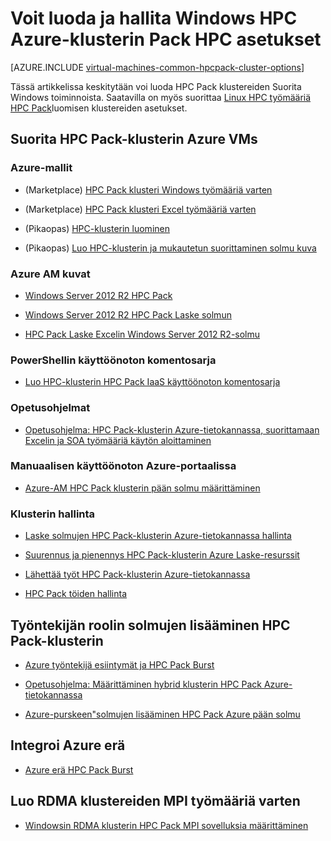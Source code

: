 <properties
 pageTitle="Windows HPC Pack klusterin asetukset pilveen | Microsoft Azure"
 description="Lisätietoja asetuksista ja Microsoft HPC Pack voit luoda ja hallita Windows-tehokas tietojenkäsittely (HPC) klusterin Azure pilveen"
 services="virtual-machines-windows,cloud-services,batch"
 documentationCenter=""
 authors="dlepow"
 manager="timlt"
 editor=""
 tags="azure-resource-manager,azure-service-management,hpc-pack"/>
<tags
ms.service="virtual-machines-windows"
 ms.devlang="na"
 ms.topic="article"
 ms.tgt_pltfrm="vm-windows"
 ms.workload="big-compute"
 ms.date="09/26/2016"
 ms.author="danlep"/>

# <a name="options-with-hpc-pack-to-create-and-manage-a-windows-hpc-cluster-in-azure"></a>Voit luoda ja hallita Windows HPC Azure-klusterin Pack HPC asetukset

[AZURE.INCLUDE [virtual-machines-common-hpcpack-cluster-options](../../includes/virtual-machines-common-hpcpack-cluster-options.md)]

Tässä artikkelissa keskitytään voi luoda HPC Pack klustereiden Suorita Windows toiminnoista. Saatavilla on myös suorittaa [Linux HPC työmääriä HPC Pack](virtual-machines-linux-hpcpack-cluster-options.md)luomisen klustereiden asetukset.


## <a name="run-an-hpc-pack-cluster-in-azure-vms"></a>Suorita HPC Pack-klusterin Azure VMs

### <a name="azure-templates"></a>Azure-mallit

* (Marketplace) [HPC Pack klusteri Windows työmääriä varten](https://azure.microsoft.com/marketplace/partners/microsofthpc/newclusterwindowscn/)

* (Marketplace) [HPC Pack klusteri Excel työmääriä varten](https://azure.microsoft.com/marketplace/partners/microsofthpc/newclusterexcelcn/)

* (Pikaopas) [HPC-klusterin luominen](https://github.com/Azure/azure-quickstart-templates/tree/master/create-hpc-cluster)

* (Pikaopas) [Luo HPC-klusterin ja mukautetun suorittaminen solmu kuva](https://github.com/Azure/azure-quickstart-templates/tree/master/create-hpc-cluster-custom-image)

### <a name="azure-vm-images"></a>Azure AM kuvat

* [Windows Server 2012 R2 HPC Pack](https://azure.microsoft.com/marketplace/partners/microsoft/hpcpack2012r2onwindowsserver2012r2/)

* [Windows Server 2012 R2 HPC Pack Laske solmun](https://azure.microsoft.com/marketplace/partners/microsoft/hpcpack2012r2computenodeonwindowsserver2012r2/)

* [HPC Pack Laske Excelin Windows Server 2012 R2-solmu](https://azure.microsoft.com/marketplace/partners/microsoft/hpcpack2012r2computenodewithexcelonwindowsserver2012r2/)



### <a name="powershell-deployment-script"></a>PowerShellin käyttöönoton komentosarja

* [Luo HPC-klusterin HPC Pack IaaS käyttöönoton komentosarja](virtual-machines-windows-classic-hpcpack-cluster-powershell-script.md)

### <a name="tutorials"></a>Opetusohjelmat

* [Opetusohjelma: HPC Pack-klusterin Azure-tietokannassa, suorittamaan Excelin ja SOA työmääriä käytön aloittaminen](virtual-machines-windows-excel-cluster-hpcpack.md)



### <a name="manual-deployment-with-the-azure-portal"></a>Manuaalisen käyttöönoton Azure-portaalissa

* [Azure-AM HPC Pack klusterin pään solmu määrittäminen](virtual-machines-windows-hpcpack-cluster-headnode.md)

### <a name="cluster-management"></a>Klusterin hallinta

* [Laske solmujen HPC Pack-klusterin Azure-tietokannassa hallinta](virtual-machines-windows-classic-hpcpack-cluster-node-manage.md)

* [Suurennus ja pienennys HPC Pack-klusterin Azure Laske-resurssit](virtual-machines-windows-classic-hpcpack-cluster-node-autogrowshrink.md)

* [Lähettää työt HPC Pack-klusterin Azure-tietokannassa](virtual-machines-windows-hpcpack-cluster-submit-jobs.md)

* [HPC Pack töiden hallinta](https://technet.microsoft.com/library/jj899585.aspx)


## <a name="add-worker-role-nodes-to-an-hpc-pack-cluster"></a>Työntekijän roolin solmujen lisääminen HPC Pack-klusterin


* [Azure työntekijä esiintymät ja HPC Pack Burst](https://technet.microsoft.com/library/gg481749.aspx)

* [Opetusohjelma: Määrittäminen hybrid klusterin HPC Pack Azure-tietokannassa](../cloud-services/cloud-services-setup-hybrid-hpcpack-cluster.md)

* [Azure-purskeen"solmujen lisääminen HPC Pack Azure pään solmu](virtual-machines-windows-classic-hpcpack-cluster-node-burst.md)


## <a name="integrate-with-azure-batch"></a>Integroi Azure erä 

* [Azure erä HPC Pack Burst](https://technet.microsoft.com/library/mt612877.aspx)

## <a name="create-rdma-clusters-for-mpi-workloads"></a>Luo RDMA klustereiden MPI työmääriä varten

* [Windowsin RDMA klusterin HPC Pack MPI sovelluksia määrittäminen](virtual-machines-windows-classic-hpcpack-rdma-cluster.md)
